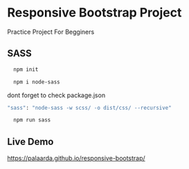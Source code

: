 # Responsive Bootstrap Project
Practice Project For Begginers

## SASS

```bash
  npm init
```
```bash
  npm i node-sass
```
  dont forget to check package.json
  ```bash
  "sass": "node-sass -w scss/ -o dist/css/ --recursive"
```
```bash
  npm run sass
```

## Live Demo

https://palaarda.github.io/responsive-bootstrap/

  
